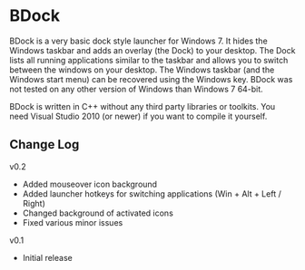 BDock
=====

BDock is a very basic dock style launcher for Windows 7.
It hides the Windows taskbar and adds an overlay (the Dock) to your desktop.
The Dock lists all running applications similar to the taskbar and allows you to switch between the windows on your desktop.
The Windows taskbar (and the Windows start menu) can be recovered using the Windows key.
BDock was not tested on any other version of Windows than Windows 7 64-bit.

BDock is written in C++ without any third party libraries or toolkits. 
You need Visual Studio 2010 (or newer) if you want to compile it yourself.

Change Log
----------

v0.2
* Added mouseover icon background
* Added launcher hotkeys for switching applications (Win + Alt + Left / Right)
* Changed background of activated icons
* Fixed various minor issues

v0.1
* Initial release